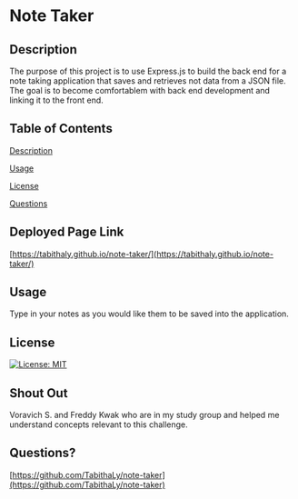 # Note Taker
    
## Description
    
The purpose of this project is to use Express.js to build the back end for a note taking application that saves and retrieves not data from a JSON file.  The goal is to become comfortablem  with back end development and linking it to the front end.
    
## Table of Contents

[Description](#description)

[Usage](#usage)

[License](#license)

[Questions](#questions)

## Deployed Page Link

[https://tabithaly.github.io/note-taker/](https://tabithaly.github.io/note-taker/)

## Usage
    
Type in your notes as you would like them to be saved into the application.
    
## License 

[![License: MIT](https://img.shields.io/badge/License-MIT-yellow.svg)](https://opensource.org/licenses/MIT)

## Shout Out

Voravich S. and Freddy Kwak who are in my study group and helped me understand concepts relevant to this challenge.

## Questions?

[https://github.com/TabithaLy/note-taker](https://github.com/TabithaLy/note-taker)